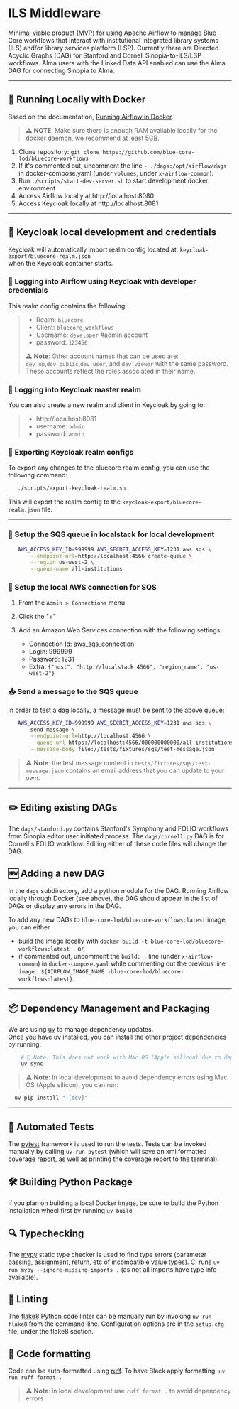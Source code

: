 
# ILS Middleware

Minimal viable product (MVP) for using [Apache Airflow][AF] to manage Blue Core workflows
that interact with institutional integrated library systems (ILS) and/or
library services platform (LSP). Currently there are Directed Acyclic Graphs (DAG)
for Stanford and Cornell Sinopia-to-ILS/LSP workflows. Alma users with the Linked Data API enabled can use the Alma DAG for connecting Sinopia to Alma.

---

## 🐳 Running Locally with Docker
Based on the documentation, [Running Airflow in Docker](https://airflow.apache.org/docs/apache-airflow/stable/start/docker.html).

>⚠️ **NOTE**: Make sure there is enough RAM available locally for the
> docker daemon, we recommend at least 5GB.

1. Clone repository: `git clone https://github.com/blue-core-lod/bluecore-workflows`
2. If it's commented out, uncomment the line `- ./dags:/opt/airflow/dags` in docker-compose.yaml (under `volumes`, under `x-airflow-common`).
3. Run `./scripts/start-dev-server.sh` to start development docker environment
4. Access Airflow locally at http://localhost:8080
5. Access Keycloak locally at http://localhost:8081
---

## 🔐 Keycloak local development and credentials
Keycloak will automatically import realm config located at: `keycloak-export/bluecore-realm.json` \
when the Keycloak container starts. 
### 🔑 Logging into Airflow using Keycloak with developer credentials
This realm config contains the following:
> - Realm: `bluecore`
> - Client: `bluecore_workflows`
> - Username: `developer` #admin account
> - password: `123456`
> 
>⚠️ **Note**: Other account names that can be used are: `dev_op`,`dev_public`,`dev_user`, and `dev_viewer` with the same password. 
> These accounts reflect the roles associated in their name.
### 🔑 Logging into Keycloak master realm
You can also create a new realm and client in Keycloak by going to:
> - http://localhost:8081 
> - username: `admin` 
> - password: `admin`

###  💾 Exporting Keycloak realm configs
To export any changes to the bluecore realm config, you can use the following command:
```bash
   ./scripts/export-keycloak-realm.sh
````
This will export the realm config to the `keycloak-export/bluecore-realm.json` file.

---

### 📨 Setup the SQS queue in localstack for local development

```bash 
   AWS_ACCESS_KEY_ID=999999 AWS_SECRET_ACCESS_KEY=1231 aws sqs \
       --endpoint-url=http://localhost:4566 create-queue \
       --region us-west-2 \
       --queue-name all-institutions
```

### 🔗  Setup the local AWS connection for SQS

1. From the `Admin > Connections` menu
2. Click the "+"
3. Add an Amazon Web Services connection with the following settings:

    * Connection Id: aws_sqs_connection
    * Login: 999999
    * Password: 1231
    * Extra: `{"host": "http://localstack:4566", "region_name": "us-west-2"}`

### 📤 Send a message to the SQS queue

In order to test a dag locally, a message must be sent to the above queue:
```bash
   AWS_ACCESS_KEY_ID=999999 AWS_SECRET_ACCESS_KEY=1231 aws sqs \
       send-message \
       --endpoint-url=http://localhost:4566 \
       --queue-url https://localhost:4566/000000000000/all-institutions \
       --message-body file://tests/fixtures/sqs/test-message.json
```

>⚠️ **Note**: the test message content in `tests/fixtures/sqs/test-message.json`
> contains an email address that you can update to your own.

---

## ✏️ Editing existing DAGs
The `dags/stanford.py` contains Stanford's Symphony and FOLIO workflows from
Sinopia editor user initiated process. The `dags/cornell.py` DAG is for Cornell's
FOLIO workflow. Editing either of these code files will change the DAG.

## 🆕 Adding a new DAG
In the `dags` subdirectory, add a python module for the DAG. Running Airflow
locally through Docker (see above), the DAG should appear in the list of DAGs
or display any errors in the DAG.

To add any new DAGs to `blue-core-lod/bluecore-workflows:latest` image, you can either
* build the image locally with `docker build -t blue-core-lod/bluecore-workflows:latest .` or,
* if commented out, uncomment the `build: .` line (under `x-airflow-common`) in `docker-compose.yaml`
while commenting out the previous line `image: ${AIRFLOW_IMAGE_NAME:-blue-core-lod/bluecore-workflows:latest}`.
---

## 📦 Dependency Management and Packaging
We are using [uv][UV] to manage dependency updates.\
Once you have uv installed, you can install the other project dependencies by running:
```bash
    # 📝 Note: This does not work with Mac OS (Apple silicon) due to dependency errors compiling with C++
    uv sync
```
>⚠️ **Note**: In local development to avoid dependency errors using Mac OS (Apple silicon), you can run: 
```bash
  uv pip install ".[dev]"
```
---

## 🧪 Automated Tests
The [pytest][PYTEST] framework is used to run the tests.  Tests can be invoked manually by calling `uv run pytest` (which will save an xml formatted [coverage report][PYTESTCOV], as well as printing the coverage report to the terminal).

## 🛠️ Building Python Package
If you plan on building a local Docker image, be sure to build the Python
installation wheel first by running `uv build`.

## 🔍 Typechecking
The [mypy][MYPY] static type checker is used to find type errors (parameter passing, assignment, return, etc of incompatible value types).  CI runs `uv run mypy --ignore-missing-imports .` (as not all imports have type info available).

## 🔎 Linting
The [flake8][FLK8] Python code linter can be manually run by invoking `uv run flake8` from
the command-line. Configuration options are in the `setup.cfg` file, under the flake8 section.

## 🧹 Code formatting
Code can be auto-formatted using [ruff][RUFF].
To have Black apply formatting: `uv run ruff format .`
>⚠️ **Note**: in local development use `ruff format .` to avoid dependency errors

[AF]: https://airflow.apache.org/
[BLACK]: https://black.readthedocs.io/
[FLK8]: https://flake8.pycqa.org/en/latest/
[POET]: https://python-poetry.org/
[PYTEST]: https://docs.pytest.org/
[PYTESTCOV]: https://github.com/pytest-dev/pytest-cov
[MYPY]: https://mypy.readthedocs.io/en/stable/
[UV]: https://docs.astral.sh/uv/
[RUFF]: https://docs.astral.sh/ruff/
